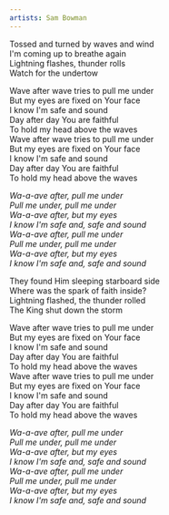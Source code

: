 ```yaml
---
artists: Sam Bowman
---
```

Tossed and turned by waves and wind  
I'm coming up to breathe again  
Lightning flashes, thunder rolls  
Watch for the undertow  
  
Wave after wave tries to pull me under  
But my eyes are fixed on Your face  
I know I'm safe and sound  
Day after day You are faithful  
To hold my head above the waves  
Wave after wave tries to pull me under  
But my eyes are fixed on Your face  
I know I'm safe and sound  
Day after day You are faithful  
To hold my head above the waves  
  
_Wa-a-ave after, pull me under  
Pull me under, pull me under  
Wa-a-ave after, but my eyes  
I know I'm safe and, safe and sound  
Wa-a-ave after, pull me under  
Pull me under, pull me under  
Wa-a-ave after, but my eyes  
I know I'm safe and, safe and sound_  
  
They found Him sleeping starboard side  
Where was the spark of faith inside?  
Lightning flashed, the thunder rolled  
The King shut down the storm  
  
Wave after wave tries to pull me under  
But my eyes are fixed on Your face  
I know I'm safe and sound  
Day after day You are faithful  
To hold my head above the waves  
Wave after wave tries to pull me under  
But my eyes are fixed on Your face  
I know I'm safe and sound  
Day after day You are faithful  
To hold my head above the waves  
  
_Wa-a-ave after, pull me under  
Pull me under, pull me under  
Wa-a-ave after, but my eyes  
I know I'm safe and, safe and sound  
Wa-a-ave after, pull me under  
Pull me under, pull me under  
Wa-a-ave after, but my eyes  
I know I'm safe and, safe and sound_